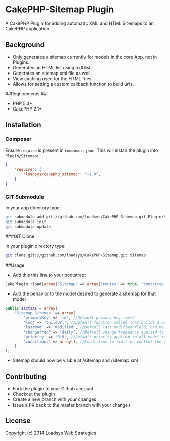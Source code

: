 # CakePHP-Sitemap Plugin #

A CakePHP Plugin for adding automatic XML and HTML Sitemaps to an CakePHP application

## Background ##

* Only generates a sitemap currently for models in the core App, not in Plugins.
* Generates an HTML list using a dl list.
* Generates an sitemap.xml file as well.
* View caching used for the HTML files.
* Allows for setting a custom callback function to build urls.

##Requirements ##

* PHP 5.3+
* CakePHP 2.1+

## Installation ##

### Composer ###

Ensure `require` is present in `composer.json`. This will install the plugin into `Plugin/Sitemap`:

```json
{
	"require": {
		"loadsys/cakephp_sitemap": "~1.0",
	}
}
```

### GIT Submodule ###

In your app directory type:

````bash
git submodule add git://github.com/loadsys/CakePHP-Sitemap.git Plugin/Sitemap
git submodule init
git submodule update
````

###GIT Clone

In your plugin directory type:

````bash
git clone git://github.com/loadsys/CakePHP-Sitemap.git Sitemap
````

##Usage

* Add this this line to your bootstrap:

````php
CakePlugin::load(array('Sitemap' => array('routes' => true, 'bootstrap' => true)));
````

* Add the behavior to the model desired to generate a sitemap for that model

````php
public $actsAs = array(
	'Sitemap.Sitemap' => array(
		'primaryKey' => 'id', //Default primary key field
		'loc' => 'buildUrl', //Default function called that builds a url, passes parameters (Model $Model, $primaryKey)
		'lastmod' => 'modified', //Default last modified field, can be set to FALSE if no field for this
		'changefreq' => 'daily', //Default change frequency applied to all model items of this type, can be set to FALSE to pass no value
		'priority' => '0.9', //Default priority applied to all model items of this type, can be set to FALSE to pass no value
		'conditions' => array(), //Conditions to limit or control the returned results for the sitemap
	)
);
````

* Sitemap should now be visible at /sitemap and /sitemap.xml

## Contributing

* Fork the plugin to your Github account
* Checkout the plugin
* Create a new branch with your changes
* Issue a PR back to the master branch with your changes

## License

Copyright (c) 2014 Loadsys Web Strategies
